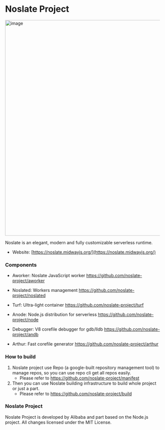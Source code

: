 
# Noslate Project

<img width="702" alt="image" src="https://gw.alicdn.com/imgextra/i2/O1CN019qyime1ZDKM3cAwng_!!6000000003160-2-tps-1324-390.png">


Noslate is an elegant, modern and fully customizable serverless runtime.


* Website: [https://noslate.midwayjs.org/](https://noslate.midwayjs.org/)


### Components
  

* Aworker: Noslate JavaScript worker https://github.com/noslate-project/aworker

* Noslated: Workers management https://github.com/noslate-project/noslated

* Turf: Ultra-light container https://github.com/noslate-project/turf

* Anode: Node.js distribution for serverless https://github.com/noslate-project/node

* Debugger: V8 corefile debugger for gdb/lldb https://github.com/noslate-project/andb

* Arthur: Fast corefile generator https://github.com/noslate-project/arthur


### How to build

1. Noslate project use Repo (a google-built repository management tool) to manage repos, so you can use repo cli get all repos easily. 
    * Please refer to https://github.com/noslate-project/manifest
2. Then you can use Noslate building infrastructure to build whole project or just a part.
    * Please refer to https://github.com/noslate-project/build

### Noslate Project

Noslate Project is developed by Alibaba and part based on the Node.js project. All changes licensed under the MIT License.
